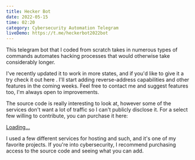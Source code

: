 ```yaml
---
title: Hecker Bot
date: 2022-05-15
time: 02:20
category: Cybersecurity Automation Telegram
liveDemo: https://t.me/heckerbot2022bot
---
```

<script>  
import Link from '$lib/components/Link.svelte'
</script>
<div class="linkBtn">
This telegram bot that I coded from scratch takes in numerous types of commands automates hacking processes that would otherwise take considerably longer. 

I've recently updated it to work in more states, and if you'd like to give it a try check it out <Link href='https://t.me/heckerbot2022bot'>here</Link> . I'll start adding reverse-address capabilities and other features in the coming weeks. Feel free to <Link href='/contact'>contact me</Link> and suggest features too, I'm always open to improvements.

The source code is really interesting to look at, however some of the services don't want a lot of traffic so I can't publicly disclose it. For a select few willing to contribute, you can purchase it here:
<div class="gumroad-product-embed"><a href="https://grahamzemel.gumroad.com/l/HeckerBot">Loading...</a></div>

I used a few different services for hosting and such, and it's one of my favorite projects. If you're into cybersecurity, I recommend purchasing access to the source code and seeing what you can add. 

</div>